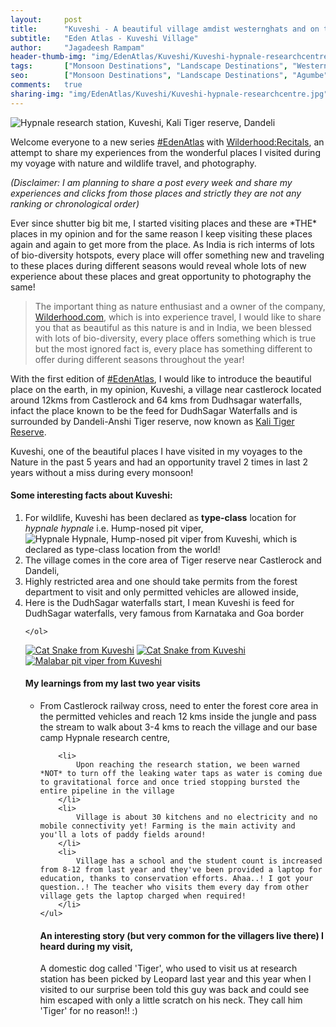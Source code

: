 ```yaml
---
layout:     post
title:      "Kuveshi - A beautiful village amdist westernghats and on top of DudhSagar Waterfalls"
subtitle:   "Eden Atlas - Kuveshi Village"
author:     "Jagadeesh Rampam"
header-thumb-img: "img/EdenAtlas/Kuveshi/Kuveshi-hypnale-researchcentre-thumb.jpg"
tags:       ["Monsoon Destinations", "Landscape Destinations", "Western Ghats", "Goa Wildlife"]
seo: 		["Monsoon Destinations", "Landscape Destinations", "Agumbe"]
comments:   true
sharing-img: "img/EdenAtlas/Kuveshi/Kuveshi-hypnale-researchcentre.jpg"
---
```


<img src="{{ site.baseurl }}/img/EdenAtlas/Kuveshi/Kuveshi-hypnale-researchcentre.jpg"  alt="Hypnale research station, Kuveshi, Kali Tiger reserve, Dandeli">

<p>
Welcome everyone to a new series <a href="{{ site.baseurl }}/edenatlas" target="_blank">#EdenAtlas</a> with <a href="{{ site.baseurl }}" target="_blank">Wilderhood:Recitals</a>, an attempt to share my experiences from the wonderful places I visited during my voyage with nature and wildlife travel, and photography. 
</p>

<em>
(Disclaimer: I am planning to share a post every week and share my experiences and clicks from those places and strictly they are not any ranking or chronological order)
</em>

<p>
Ever since shutter big bit me, I started visiting places and these are *THE* places in my opinion and for the same reason I keep visiting  these places again and again to get more from the place. As India is rich interms of lots of bio-diversity hotspots, every place will offer something new and traveling to these places during different seasons would reveal whole lots of new experience about these places and great opportunity to photography the same! 
</p>

<blockquote>
The important thing as nature enthusiast and a owner of the company, <a href="http://wilderhood.com" target="_blank">Wilderhood.com</a>, which is into experience travel, I would like to share you that as beautiful as this nature is and in India, we been blessed with lots of bio-diversity, every place offers something which is true but the most ignored fact is, every place has something different to offer during different seasons throughout the year!
</blockquote>

<p>
With the first edition of <a href="{{ site.baseurl }}/edenatlas" target="_blank">#EdenAtlas</a>, I would like to introduce the beautiful place on the earth, in my opinion, Kuveshi, a village near castlerock located around 12kms from Castlerock and 64 kms from Dudhsagar waterfalls, infact the place known to be the feed for DudhSagar Waterfalls and is surrounded by Dandeli-Anshi Tiger reserve, now known as <a href="http://www.wilderhood.com/destination/Dandeli" target="_blank">Kali Tiger Reserve</a>.
</p>

<p>
Kuveshi, one of the beautiful places I have visited in my voyages to the Nature in the past 5 years and had an opportunity travel 2 times in last 2 years without a miss during every monsoon! 
</p>

<h4>
Some interesting facts about Kuveshi:
</h4>

<p>
	<ol>
		<li>
			For wildlife, Kuveshi has been declared as <strong>type-class</strong> location for <em>hypnale hypnale</em> i.e. Hump-nosed pit viper, 
			<img src="{{ site.baseurl }}/img/EdenAtlas/Kuveshi/Kuveshi-hypnale-HumpNosePitViper.jpg"  alt="Hypnale Hypnale, Hump-nosed pit viper from Kuveshi, which is declared as type-class location from the world!">
		</li>
		<li>
			The village comes in the core area of Tiger reserve near Castlerock and Dandeli,
		</li>
		<li>
			Highly restricted area and one should take permits from the forest department to visit and only permitted vehicles are allowed inside, 
		</li>
		<li>
			Here is the DudhSagar waterfalls start, I mean Kuveshi is feed for DudhSagar waterfalls, very famous from Karnataka and Goa border
		</li>

	</ol>
</p>

<div class="w-entity-images">
	<a class="fancybox" rel="group" href="{{ site.baseurl }}/img/EdenAtlas/Kuveshi/CatSnake.jpg"> <img class="w-customised-image-preview w-small-image-preview" src="{{ site.baseurl }}/img/EdenAtlas/Kuveshi/CatSnake.jpg" alt="Cat Snake from Kuveshi"></a>
	<a class="fancybox" rel="group" href="{{ site.baseurl }}/img/EdenAtlas/Kuveshi/CatSnake-Kuveshi-village1.jpg"> <img class="w-customised-image-preview w-small-image-preview" src="{{ site.baseurl }}/img/EdenAtlas/Kuveshi/CatSnake-Kuveshi-village1.jpg" alt="Cat Snake from Kuveshi"></a>
	<a class="fancybox" rel="group" href="{{ site.baseurl }}/img/EdenAtlas/Kuveshi/MalabarPitViper.jpg"> <img class="w-customised-image-preview w-small-image-preview" src="{{ site.baseurl }}/img/EdenAtlas/Kuveshi/MalabarPitViper.jpg" alt="Malabar pit viper from Kuveshi"></a>
</div>

<h4>
My learnings from my last two year visits
</h4>


<p>
	<ul>
		<li>
			From Castlerock railway cross, need to enter the forest core area in the permitted vehicles and reach 12 kms inside the jungle and pass the stream to walk about 3-4 kms to reach the village and our base camp Hypnale research centre, 
		</li>

		<li>
			Upon reaching the research station, we been warned *NOT* to turn off the leaking water taps as water is coming due to gravitational force and once tried stopping bursted the entire pipeline in the village
		</li>
		<li>
			Village is about 30 kitchens and no electricity and no mobile connectivity yet! Farming is the main activity and you'll a lots of paddy fields around!
		</li>
		<li>
			Village has a school and the student count is increased from 8-12 from last year and they've been provided a laptop for education, thanks to conservation efforts. Ahaa..! I got your question..! The teacher who visits them every day from other village gets the laptop charged when required!
		</li>
	</ul>
</p>

<h4>
An interesting story (but very common for the villagers live there) I heard during my visit,
</h4>

<p>
A domestic dog called 'Tiger', who used to visit us at research station has been picked by Leopard last year and this year when I visited to our surprise been told this guy was back and could see him escaped with only a little scratch on his neck. They call him 'Tiger' for no reason!! :)
</p>